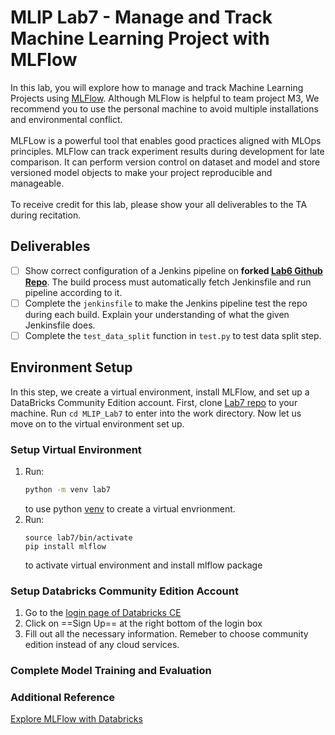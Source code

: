 # MLIP Lab7 - Manage and Track Machine Learning Project with MLFlow
In this lab, you will explore how to manage and track Machine Learning Projects using [MLFlow](https://mlflow.org/docs/latest/index.html). Although MLFlow is helpful to team project M3, We recommend you to use the personal machine to avoid multiple installations and environmental conflict.</br></br>
MLFLow is a powerful tool that enables good practices aligned with MLOps principles. MLFlow can track experiment results during development for late comparison. It can perform version control on dataset and model and store versioned model objects to make your project reproducible and manageable.</br></br>
To receive credit for this lab, please show your all deliverables to the TA during recitation.

## Deliverables
- [ ] Show correct configuration of a Jenkins pipeline on **forked [Lab6 Github Repo](https://github.com/JayYu0116/MLIP_Lab6/)**. The build process must automatically fetch Jenkinsfile and run pipeline according to it.
- [ ] Complete the `jenkinsfile` to make the Jenkins pipeline test the repo during each build. Explain your understanding of what the given Jenkinsfile does.
- [ ] Complete the `test_data_split` function in `test.py` to test data split step.

## Environment Setup
In this step, we create a virtual environment, install MLFlow, and set up a DataBricks Community Edition account. First, clone [Lab7 repo](git@github.com:JayYu0116/MLIP_Lab7.git) to your machine. Run `cd MLIP_Lab7` to enter into the work directory. Now let us move on to the virtual environment set up.
### Setup Virtual Environment 
1. Run:
   ```bash
   python -m venv lab7
   ```
   to use python [venv](https://docs.python.org/3/library/venv.html) to create a virtual envrionment.
2. Run:
   ```
   source lab7/bin/activate
   pip install mlflow 
   ```
   to activate virtual environment and install mlflow package
### Setup Databricks Community Edition Account
1. Go to the [login page of Databricks CE](https://community.cloud.databricks.com/login.html)
2. Click on ==Sign Up== at the right bottom of the login box
3. Fill out all the necessary information. Remeber to choose community edition instead of any cloud services.

### Complete Model Training and Evaluation


### Additional Reference
[Explore MLFlow with Databricks](https://mlflow.org/blog/databricks-ce)
